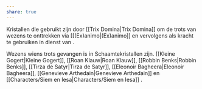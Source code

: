 ```yaml
---
share: true
---
```

Kristallen die gebruikt zijn door [[Trix Domina|Trix Domina]] om de trots van wezens te onttrekken via [[(Ex)animo|(Ex)animo]] en vervolgens als kracht te gebruiken in dienst van .

Wezens wiens trots gevangen is in Schaamtekristallen zijn. [[Kleine Gogert|Kleine Gogert]], [[Roan Klauw|Roan Klauw]], [[Robbin Benks|Robbin Benks]], [[Tirza de Satyr|Tirza de Satyr]], [[Eleonoir Bagheera|Eleonoir Bagheera]], [[Genevieve Arthedain|Genevieve Arthedain]] en [[Characters/Siem en Iesa|Characters/Siem en Iesa]] . 